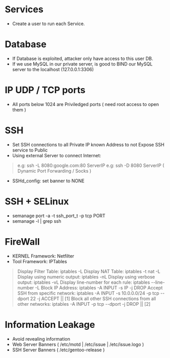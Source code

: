 # Services
- Create a user to run each Service.
# Database
- If Database is exploited, attacker only have access to this user DB. 
- If we use MySQL in our private server, is good to BIND our MySQL server to the localhost (127.0.0.1:3306)
# IP UDP / TCP ports
- All ports below 1024 are Priviledged ports ( need root access to open them ) 
# SSH 
- Set SSH connections to all Private IP known  Address to not Expose SSH service to Public
- Using external Server to connect Internet: 
> e.g: ssh -L 8080:google.com:80 ServerIP 
> e.g: ssh -D 8080 ServerIP  ( Dynamic Port Forwarding / Socks )
- SSHd_config: set banner to NONE
# SSH + SELinux
- semanage port -a -t ssh_port_t -p tcp PORT 
- semanage -l | grep ssh 
# FireWall 
- KERNEL Framework: Netfilter
- Tool Framework: IPTables
> Display Filter Table: iptables -L 
> Display NAT Table: iptables -t nat -L 
> Display using numeric output: iptables -nL 
> Display using verbose output: iptables -vL 
> Display line-number for each rule: iptables --line-number -L 
> Block IP Address: iptables -A INPUT -s IP -j DROP 
> Accept SSH from specific network: iptables -A INPUT -s 10.0.0.0/24 -p tcp --dport 22 -j ACCEPT || [1]
> Block all other SSH connections from all other networks: iptables -A INPUT -p tcp --dport -j DROP || [2]
# Information Leakage
- Avoid revealing information
- Web Server Banners ( /etc/motd | /etc/issue | /etc/issue.logo ) 
- SSH Server Banners ( /etc/gentoo-release ) 

